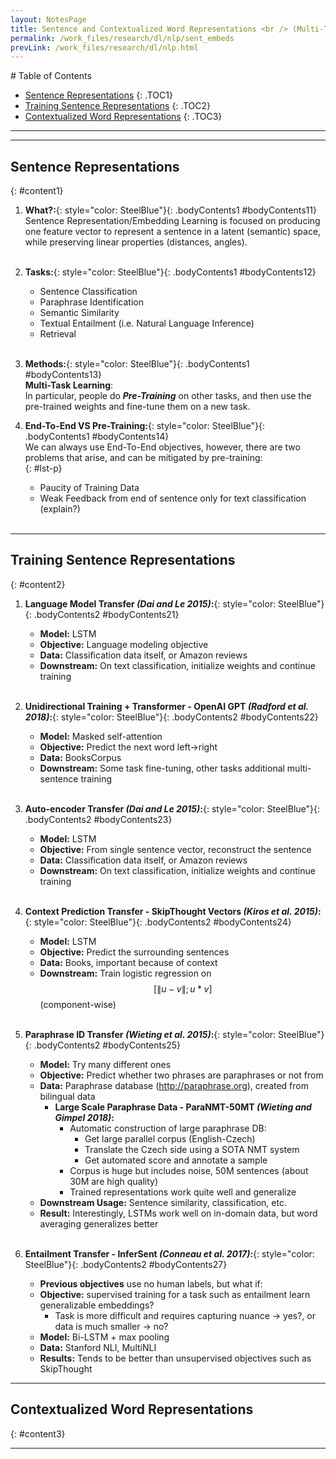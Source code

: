 ```yaml
---
layout: NotesPage
title: Sentence and Contextualized Word Representations <br /> (Multi-Task/Transfer Learning)
permalink: /work_files/research/dl/nlp/sent_embeds
prevLink: /work_files/research/dl/nlp.html
---
```


<div markdown="1" class = "TOC">
# Table of Contents

  * [Sentence Representations](#content1)
  {: .TOC1}
  * [Training Sentence Representations](#content2)
  {: .TOC2}
  * [Contextualized Word Representations](#content3)
  {: .TOC3}
<!--   * [FOURTH](#content4)
  {: .TOC4}
  * [FIFTH](#content5)
  {: .TOC5}
  * [SIXTH](#content6)
  {: .TOC6}
 -->
</div>

***
***

## Sentence Representations
{: #content1}

1. **What?:**{: style="color: SteelBlue"}{: .bodyContents1 #bodyContents11}  
    Sentence Representation/Embedding Learning is focused on producing one feature vector to represent a sentence in a latent (semantic) space, while preserving linear properties (distances, angles).  
    <br>

2. **Tasks:**{: style="color: SteelBlue"}{: .bodyContents1 #bodyContents12}  
    * Sentence Classification
    * Paraphrase Identification
    * Semantic Similarity
    * Textual Entailment (i.e. Natural Language Inference)
    * Retrieval  
    <br>

3. **Methods:**{: style="color: SteelBlue"}{: .bodyContents1 #bodyContents13}  
    __Multi-Task Learning__:  
    In particular, people do __*Pre-Training*__ on other tasks, and then use the pre-trained weights and fine-tune them on a new task.
    <br>

4. **End-To-End VS Pre-Training:**{: style="color: SteelBlue"}{: .bodyContents1 #bodyContents14}  
    We can always use End-To-End objectives, however, there are two problems that arise, and can be mitigated by pre-training:  
    {: #lst-p}
    * Paucity of Training Data  
    * Weak Feedback from end of sentence only for text classification (explain?)
    <br>

<!-- 5. **Asynchronous:**{: style="color: SteelBlue"}{: .bodyContents1 #bodyContents15}

6. **Asynchronous:**{: style="color: SteelBlue"}{: .bodyContents1 #bodyContents16}

7. **Asynchronous:**{: style="color: SteelBlue"}{: .bodyContents1 #bodyContents17}

8. **Asynchronous:**{: style="color: SteelBlue"}{: .bodyContents1 #bodyContents18}
 -->
***

## Training Sentence Representations
{: #content2}

1. **Language Model Transfer _(Dai and Le 2015)_:**{: style="color: SteelBlue"}{: .bodyContents2 #bodyContents21}  
    * __Model:__ LSTM
    * __Objective:__ Language modeling objective
    * __Data:__ Classification data itself, or Amazon reviews
    * __Downstream:__ On text classification, initialize weights and continue training
    <br>

2. **Unidirectional Training + Transformer - OpenAI GPT _(Radford et al. 2018)_:**{: style="color: SteelBlue"}{: .bodyContents2 #bodyContents22}  
    * __Model:__  Masked self-attention
    * __Objective:__  Predict the next word left->right
    * __Data:__  BooksCorpus
    * __Downstream:__  Some task fine-tuning, other tasks additional multi-sentence training
    <br>

3. **Auto-encoder Transfer _(Dai and Le 2015)_:**{: style="color: SteelBlue"}{: .bodyContents2 #bodyContents23}  
    * __Model:__ LSTM
    * __Objective:__ From single sentence vector, reconstruct the sentence
    * __Data:__ Classification data itself, or Amazon reviews
    * __Downstream:__ On text classification, initialize weights and continue training
    <br>

4. **Context Prediction Transfer - SkipThought Vectors _(Kiros et al. 2015)_:**{: style="color: SteelBlue"}{: .bodyContents2 #bodyContents24}  
    * __Model:__  LSTM
    * __Objective:__  Predict the surrounding sentences
    * __Data:__  Books, important because of context
    * __Downstream:__  Train logistic regression on $$[\|u-v\|; u * v]$$ (component-wise)
    <br>

5. **Paraphrase ID Transfer _(Wieting et al. 2015)_:**{: style="color: SteelBlue"}{: .bodyContents2 #bodyContents25}
    * __Model:__ Try many different ones
    * __Objective:__ Predict whether two phrases are paraphrases or not from
    * __Data:__ Paraphrase database (http://paraphrase.org), created from bilingual data  
        * **Large Scale Paraphrase Data - ParaNMT-50MT _(Wieting and Gimpel 2018)_:**  
            * Automatic construction of large paraphrase DB:
                * Get large parallel corpus (English-Czech) 
                * Translate the Czech side using a SOTA NMT system 
                * Get automated score and annotate a sample  
            * Corpus is huge but includes noise, 50M sentences (about 30M are high quality) 
            * Trained representations work quite well and generalize  
    * __Downstream Usage:__ Sentence similarity, classification, etc.
    * __Result:__ Interestingly, LSTMs work well on in-domain data, but word averaging generalizes better
    <br>

7. **Entailment Transfer - InferSent _(Conneau et al. 2017)_:**{: style="color: SteelBlue"}{: .bodyContents2 #bodyContents27}  
    * __Previous objectives__ use no human labels, but what if:
    * __Objective:__ supervised training for a task such as entailment learn generalizable embeddings?  
        * Task is more difficult and requires capturing nuance → yes?, or data is much smaller → no?  
    * __Model:__ Bi-LSTM + max pooling  
    * __Data:__ Stanford NLI, MultiNLI
    * __Results:__ Tends to be better than unsupervised objectives such as SkipThought  

<!-- 8. **Asynchronous:**{: style="color: SteelBlue"}{: .bodyContents2 #bodyContents28} -->

***

## Contextualized Word Representations
{: #content3}

<!-- 1. **Asynchronous:**{: style="color: SteelBlue"}{: .bodyContents3 #bodyContents31}

2. **Asynchronous:**{: style="color: SteelBlue"}{: .bodyContents3 #bodyContents32}

3. **Asynchronous:**{: style="color: SteelBlue"}{: .bodyContents3 #bodyContents33}

4. **Asynchronous:**{: style="color: SteelBlue"}{: .bodyContents3 #bodyContents34}

5. **Asynchronous:**{: style="color: SteelBlue"}{: .bodyContents3 #bodyContents35}

6. **Asynchronous:**{: style="color: SteelBlue"}{: .bodyContents3 #bodyContents36}

7. **Asynchronous:**{: style="color: SteelBlue"}{: .bodyContents3 #bodyContents37}

8. **Asynchronous:**{: style="color: SteelBlue"}{: .bodyContents3 #bodyContents38}
 -->

***


<!-- ## FOURTH
{: #content4}

1. **Asynchronous:**{: style="color: SteelBlue"}{: .bodyContents4 #bodyContents41}

2. **Asynchronous:**{: style="color: SteelBlue"}{: .bodyContents4 #bodyContents42}

3. **Asynchronous:**{: style="color: SteelBlue"}{: .bodyContents4 #bodyContents43}

4. **Asynchronous:**{: style="color: SteelBlue"}{: .bodyContents4 #bodyContents44}

5. **Asynchronous:**{: style="color: SteelBlue"}{: .bodyContents4 #bodyContents45}

6. **Asynchronous:**{: style="color: SteelBlue"}{: .bodyContents4 #bodyContents46}

7. **Asynchronous:**{: style="color: SteelBlue"}{: .bodyContents4 #bodyContents47}

8. **Asynchronous:**{: style="color: SteelBlue"}{: .bodyContents4 #bodyContents48}

-->